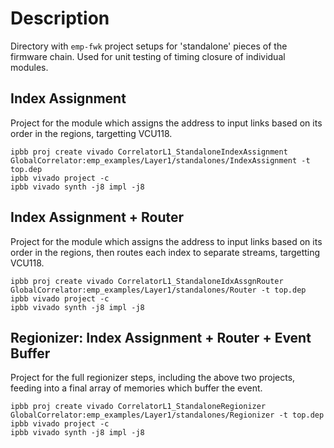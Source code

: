 # Description
Directory with `emp-fwk` project setups for 'standalone' pieces of the firmware chain.
Used for unit testing of timing closure of individual modules. 

## Index Assignment
Project for the module which assigns the address to input links based on its order in the regions, targetting VCU118.
```
ipbb proj create vivado CorrelatorL1_StandaloneIndexAssignment GlobalCorrelator:emp_examples/Layer1/standalones/IndexAssignment -t top.dep
ipbb vivado project -c
ipbb vivado synth -j8 impl -j8
```

## Index Assignment + Router
Project for the module which assigns the address to input links based on its order in the regions, then routes each index to separate streams, targetting VCU118.
```
ipbb proj create vivado CorrelatorL1_StandaloneIdxAssgnRouter GlobalCorrelator:emp_examples/Layer1/standalones/Router -t top.dep
ipbb vivado project -c
ipbb vivado synth -j8 impl -j8
```

## Regionizer: Index Assignment + Router + Event Buffer
Project for the full regionizer steps, including the above two projects, feeding into a final array of memories which buffer the event.
```
ipbb proj create vivado CorrelatorL1_StandaloneRegionizer GlobalCorrelator:emp_examples/Layer1/standalones/Regionizer -t top.dep
ipbb vivado project -c
ipbb vivado synth -j8 impl -j8
```

